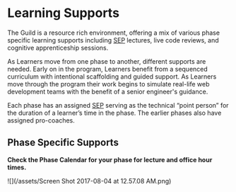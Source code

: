 # Learning Supports

The Guild is a resource rich environment, offering a mix of various phase specific learning supports including [SEP](//GLOSSARY.md) lectures, live code reviews, and cognitive apprenticeship sessions.

As Learners move from one phase to another, different supports are needed. Early on in the program, Learners benefit from a sequenced curriculum with intentional scaffolding and guided support. As Learners move through the program their work begins to simulate real-life web development teams with the benefit of a senior engineer's guidance.

Each phase has an assigned [SEP](//GLOSSARY.md) serving as the technical “point person” for the duration of a learner’s time in the phase. The earlier phases also have assigned pro-coaches.

## Phase Specific Supports

**Check the Phase Calendar for your phase for lecture and office hour times.**

![](/assets/Screen Shot 2017-08-04 at 12.57.08 AM.png)

